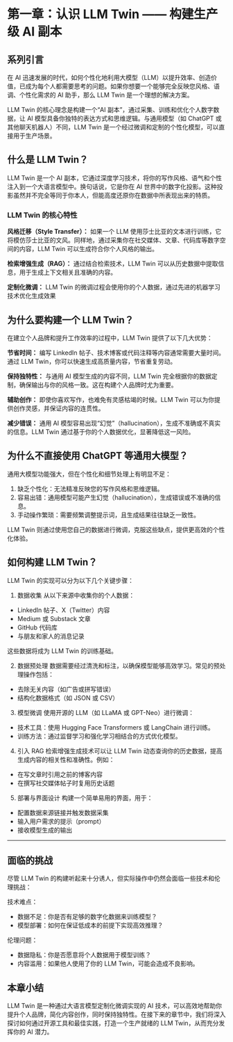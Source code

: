 # 第一章：认识 LLM Twin —— 构建生产级 AI 副本

## 系列引言

在 AI 迅速发展的时代，如何个性化地利用大模型（LLM）以提升效率、创造价值，已成为每个人都需要思考的问题。如果你想要一个能够完全反映您风格、语调、个性化需求的 AI 助手，那么 LLM Twin 是一个理想的解决方案。

LLM Twin 的核心理念是构建一个“AI 副本”，通过采集、训练和优化个人数字数据，让 AI 模型具备你独特的表达方式和思维逻辑。与通用模型（如 ChatGPT 或其他聊天机器人）不同，LLM Twin 是一个经过微调和定制的个性化模型，可以直接用于生产场景。

## 什么是 LLM Twin？
LLM Twin 是一个 AI 副本，它通过深度学习技术，将你的写作风格、语气和个性注入到一个大语言模型中。换句话说，它是你在 AI 世界中的数字化投影。这种投影虽然并不完全等同于你本人，但能高度还原你在数据中所表现出来的特质。

### LLM Twin 的核心特性
**风格迁移（Style Transfer）：**
如果一个 LLM 使用莎士比亚的文本进行训练，它将模仿莎士比亚的文风。同样地，通过采集你在社交媒体、文章、代码库等数字空间的内容，LLM Twin 可以生成符合你个人风格的输出。

**检索增强生成（RAG）：**
通过结合检索技术，LLM Twin 可以从历史数据中提取信息，用于生成上下文相关且准确的内容。

**定制化微调：**
LLM Twin 的微调过程会使用你的个人数据，通过先进的机器学习技术优化生成效果

## 为什么要构建一个 LLM Twin？
在建立个人品牌和提升工作效率的过程中，LLM Twin 提供了以下几大优势：

**节省时间：**
编写 LinkedIn 帖子、技术博客或代码注释等内容通常需要大量时间。通过 LLM Twin，你可以快速生成高质量内容，节省重复劳动。

**保持独特性：**
与通用 AI 模型生成的内容不同，LLM Twin 完全根据你的数据定制，确保输出与你的风格一致。这在构建个人品牌时尤为重要。

**辅助创作：**
即使你喜欢写作，也难免有灵感枯竭的时候。LLM Twin 可以为你提供创作灵感，并保证内容的连贯性。

**减少错误：**
通用 AI 模型容易出现“幻觉”（hallucination），生成不准确或不真实的信息。LLM Twin 通过基于你的个人数据优化，显著降低这一风险。


## 为什么不直接使用 ChatGPT 等通用大模型？
通用大模型功能强大，但在个性化和细节处理上有明显不足：

1. 缺乏个性化：无法精准反映您的写作风格和思维逻辑。
2. 容易出错：通用模型可能产生幻觉（hallucination），生成错误或不准确的信息。
3. 手动操作繁琐：需要频繁调整提示词，且生成结果往往缺乏一致性。

LLM Twin 则通过使用您自己的数据进行微调，克服这些缺点，提供更高效的个性化体验。

## 如何构建 LLM Twin？
LLM Twin 的实现可以分为以下几个关键步骤：

1. 数据收集
从以下来源中收集你的个人数据：

- LinkedIn 帖子、X（Twitter）内容
- Medium 或 Substack 文章
- GitHub 代码库
- 与朋友和家人的消息记录

这些数据将成为 LLM Twin 的训练基础。

2. 数据预处理
数据需要经过清洗和标注，以确保模型能够高效学习。常见的预处理操作包括：

- 去除无关内容（如广告或拼写错误）
- 结构化数据格式（如 JSON 或 CSV）


3. 模型微调
使用开源的 LLM（如 LLaMA 或 GPT-Neo）进行微调：

- 技术工具：使用 Hugging Face Transformers 或 LangChain 进行训练。
- 训练方法：通过监督学习和强化学习相结合的方式优化模型。


4. 引入 RAG
检索增强生成技术可以让 LLM Twin 动态查询你的历史数据，提高生成内容的相关性和准确性。例如：

- 在写文章时引用之前的博客内容
- 在撰写社交媒体帖子时复用历史话题

5. 部署与界面设计
构建一个简单易用的界面，用于：

- 配置数据来源链接并触发数据采集
- 输入用户需求的提示（prompt）
- 接收模型生成的输出

---

## 面临的挑战
尽管 LLM Twin 的构建听起来十分诱人，但实际操作中仍然会面临一些技术和伦理挑战：

技术难点：
- 数据不足：你是否有足够的数字化数据来训练模型？
- 模型部署：如何在保证低成本的前提下实现高效推理？

伦理问题：
- 数据隐私：你是否愿意将个人数据用于模型训练？
- 内容滥用：如果他人使用了你的 LLM Twin，可能会造成不良影响。


## 本章小结
LLM Twin 是一种通过大语言模型定制化微调实现的 AI 技术，可以高效地帮助你提升个人品牌，简化内容创作，同时保持独特性。在接下来的章节中，我们将深入探讨如何通过开源工具和最佳实践，打造一个生产就绪的 LLM Twin，从而充分发挥你的 AI 潜力。

